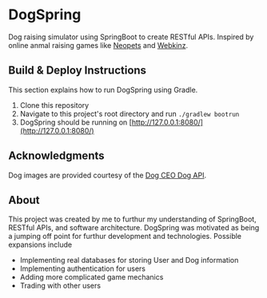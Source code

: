 # DogSpring
Dog raising simulator using SpringBoot to create RESTful APIs. Inspired by online anmal raising games like [Neopets](https://www.neopets.com/) and [Webkinz](https://www.webkinz.com/).

## Build & Deploy Instructions
This section explains how to run DogSpring using Gradle.

1. Clone this repository
2. Navigate to this project's root directory and run `./gradlew bootrun`
3. DogSpring should be running on [http://127.0.0.1:8080/](http://127.0.0.1:8080/)

## Acknowledgments
Dog images are provided courtesy of the [Dog CEO Dog API](https://dog.ceo/dog-api/).

## About
This project was created by me  to furthur my understanding of SpringBoot, RESTful APIs, and software architecture. DogSpring was motivated as being a jumping off point for furthur development and technologies. Possible expansions include 
- Implementing real databases for storing User and Dog information
- Implementing authentication for users
- Adding more complicated game mechanics
- Trading with other users

